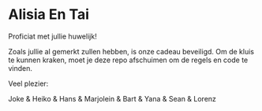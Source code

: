 # Alisia En Tai

Proficiat met jullie huwelijk!

Zoals jullie al gemerkt zullen hebben, is onze cadeau beveiligd.
Om de kluis te kunnen kraken, moet je deze repo afschuimen om de regels en code te vinden.

Veel plezier:

Joke & Heiko & Hans & Marjolein & Bart & Yana & Sean & Lorenz
